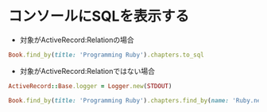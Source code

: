 # コンソールにSQLを表示する
- 対象がActiveRecord:Relationの場合
```ruby
Book.find_by(title: 'Programming Ruby').chapters.to_sql
```

- 対象がActiveRecord:Relationではない場合
```ruby
ActiveRecord::Base.logger = Logger.new(STDOUT)

Book.find_by(title: 'Programming Ruby').chapters.find_by(name: 'Ruby.new')
```

